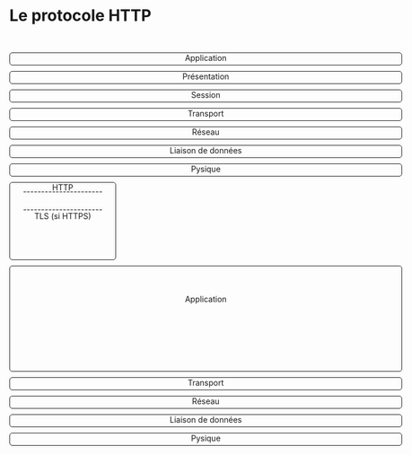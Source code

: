 # Le protocole HTTP

<div class="flex" style="padding-top: 30px">
  <ul>
    <li>Application</li>
    <li>Présentation</li>
    <li>Session</li>
    <li>Transport</li>
    <li>Réseau</li>
    <li>Liaison de données</li>
    <li>Pysique</li>
  </ul>
  <ul style="width: 190px;">
    <li style="height: 133px;">
      <div>HTTP</div>
      <div style="transform: translateY(-10px);">----------------------</div>
      <div style="transform: translateY(5px);">----------------------</div>
      <div>TLS (si HTTPS)</div>
    </li>
  </ul>
  <ul>
    <li style="height: 133px; padding-top: 50px;">Application</li>
    <li>Transport</li>
    <li>Réseau</li>
    <li>Liaison de données</li>
    <li>Pysique</li>
  </ul> 
</div>

<style>
  .flex{
    margin: auto;
    padding: 0;
    width: 700px;
    justify-content: space-between;
  }
  li{
    border: solid 1px;
    border-radius: 5px;
    margin: 0 0 10px 0;
    margin-left: 0 !important;
    text-align: center;
    padding: 0 0 4px 0;
    padding-left: 10px  !important;
    padding-right: 10px  !important;
    list-style: none;
  }
  ul{
    padding: 0;
    margin: 0;
  }
</style>